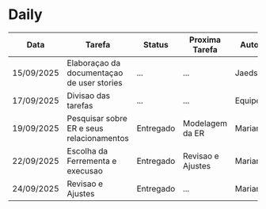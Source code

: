 

# Daily 



Data        |   Tarefa                                       |  Status       | Proxima Tarefa                       |  Autor   | 
----------- | ---------------------------------------------- | ------------- |------------------------------------- |  ------- | 
15/09/2025  | Elaboraçao da documentaçao de user stories     |    ...        |    ...                               | Jaedson  | 
17/09/2025  |   Divisao das tarefas                          |    ...        |    ...                               | Equipe   | 
19/09/2025  |   Pesquisar sobre ER e seus relacionamentos    |  Entregado    |  Modelagem da ER                     | Mariana  |
22/09/2025  |   Escolha da Ferrementa e execusao             |  Entregado    |  Revisao e Ajustes                   | Mariana  | 
24/09/2025  |   Revisao e Ajustes                            |  Entregado    |    ...                               | Mariana  | 
           
